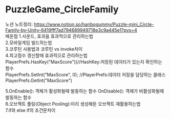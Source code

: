 # PuzzleGame_CircleFamily
노션 노트정리:
https://www.notion.so/haribogummy/Puzzle-mini_Circle-Family-by-Unity-6419fff7ad794689949718e3c9a445e1?pvs=4  
배운점
1.사운드, 효과음 효과적으로 관리하는법  
2.모바일게임 빌드하는법  
3.코루틴 사용법과 코루틴 vs invoke차이  
4.최고점수 갱신할때 효과적으로 관리하는법  
PlayerPrefs.HasKey("MaxScore"))//HashKey:저장된 데이터가 있는지 확인하는 함수  
PlayerPrefs.SetInt("MaxScore", 0); //PlayerPrefs:데이터 저장을 담당하는 클래스  
PlayerPrefs.GetInt("MaxScore")  

5.OnEnable(): 객체가 활성화될때 발동하는 함수 OnDisable(): 객체가 비활성화될때 발동하는 함수  
6.오브젝트 풀링(Object Pooling):미리 생성해둔 오브젝트 재활용하는법  
7.if와 else if의 조건문차이  
